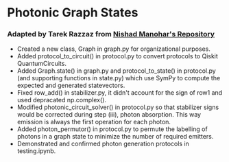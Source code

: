 # **Photonic Graph States**
### **Adapted by Tarek Razzaz from [Nishad Manohar's Repository](https://github.com/nrmanohar/python_photonic_graph_state)**

- Created a new class, Graph in graph.py for organizational purposes.
- Added protocol_to_circuit() in protocol.py to convert protocols to Qiskit QuantumCircuits.
- Added Graph.state() in graph.py and protocol_to_state() in protocol.py (and supporting functions in state.py) which use SymPy to compute the expected and generated statevectors.
- Fixed row_add() in stabilizer.py, it didn't account for the sign of row1 and used depracated np.complex().
- Modified photonic_circuit_solver() in protocol.py so that stabilizer signs would be corrected during step (iii), photon absorption. This way emission is always the first operation for each photon.
- Added photon_permutor() in protocol.py to permute the labelling of photons in a graph state to minimize the number of required emitters.
- Demonstrated and confirmed photon generation protocols in testing.ipynb.